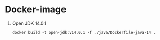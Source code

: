 # Docker-image

1. Open JDK 14.0.1

    ```docker build -t open-jdk:v14.0.1 -f ./java/Dockerfile-java-14 .```
